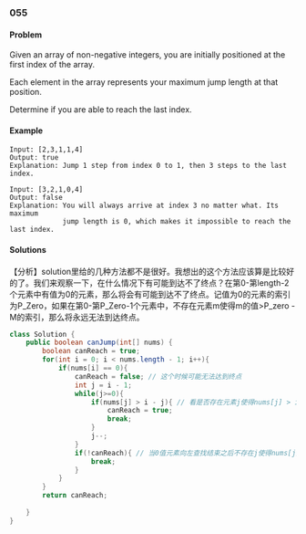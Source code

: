 
### 055
#### Problem

Given an array of non-negative integers, you are initially positioned at the first index of the array.

Each element in the array represents your maximum jump length at that position.

Determine if you are able to reach the last index.

#### Example

```
Input: [2,3,1,1,4]
Output: true
Explanation: Jump 1 step from index 0 to 1, then 3 steps to the last index.
```

```
Input: [3,2,1,0,4]
Output: false
Explanation: You will always arrive at index 3 no matter what. Its maximum
             jump length is 0, which makes it impossible to reach the last index.
```



#### Solutions

【分析】solution里给的几种方法都不是很好。我想出的这个方法应该算是比较好的了。我们来观察一下，在什么情况下有可能到达不了终点？在第0-第length-2个元素中有值为0的元素，那么将会有可能到达不了终点。记值为0的元素的索引为P_Zero，如果在第0-第P_Zero-1个元素中，不存在元素m使得m的值>P_zero - M的索引，那么将永远无法到达终点。

```java
class Solution {
    public boolean canJump(int[] nums) {
        boolean canReach = true; 
        for(int i = 0; i < nums.length - 1; i++){
            if(nums[i] == 0){
                canReach = false; // 这个时候可能无法达到终点
                int j = i - 1;
                while(j>=0){ 
                    if(nums[j] > i - j){ // 看是否存在元素j使得nums[j] > i - j，如果存在则可达到终点
                        canReach = true;
                        break;
                    }
                    j--;
                }
                if(!canReach){ // 当0值元素向左查找结束之后不存在j使得nums[j] > i - j，则无论从哪个点开始最终都将落到0值元素，也将永远无法到达之中
                    break;
                }
            }
        }
        return canReach;
        
    }
}
```



